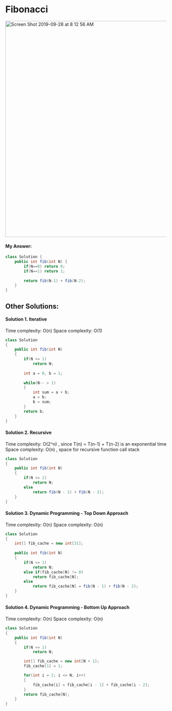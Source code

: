# Fibonacci

 
<img width="675" alt="Screen Shot 2019-09-28 at 8 12 56 AM" src="https://user-images.githubusercontent.com/46575719/65816296-d7656a00-e1c7-11e9-89e2-8d6b98c0aa2c.png">


#### My Answer:

```java
class Solution {
    public int fib(int N) {
        if(N==0) return 0;
        if(N==1) return 1;
        
        return fib(N-1) + fib(N-2);
    }
}
```

## Other Solutions:

#### Solution 1. Iterative

Time complexity: O(n)
Space complexity: O(1)

```java
class Solution 
{
    public int fib(int N)
    {
        if(N <= 1)
            return N;
        
		int a = 0, b = 1;
		
		while(N-- > 1)
		{
			int sum = a + b;
			a = b;
			b = sum;
		}
        return b;
    }
}
```

#### Solution 2. Recursive

Time complexity: O(2^n) , since T(n) = T(n-1) + T(n-2) is an exponential time
Space complexity: O(n) , space for recursive function call stack

```java
class Solution 
{
    public int fib(int N)
    {
        if(N <= 1)
            return N;
        else
            return fib(N - 1) + fib(N - 2);
    }
}
```

#### Solution 3. Dynamic Programming - Top Down Approach

Time complexity: O(n)
Space complexity: O(n)

```java
class Solution 
{
    int[] fib_cache = new int[31];
	
	public int fib(int N)
    {
        if(N <= 1)
            return N;
        else if(fib_cache[N] != 0)
            return fib_cache[N];
		else 
            return fib_cache[N] = fib(N - 1) + fib(N - 2);
    }
}
```

#### Solution 4. Dynamic Programming - Bottom Up Approach

Time complexity: O(n)
Space complexity: O(n)

```java
class Solution 
{
    public int fib(int N)
    {
        if(N <= 1)
            return N;

		int[] fib_cache = new int[N + 1];
		fib_cache[1] = 1;

		for(int i = 2; i <= N; i++)
		{
			fib_cache[i] = fib_cache[i - 1] + fib_cache[i - 2];
		}
		return fib_cache[N];
    }
}
```

